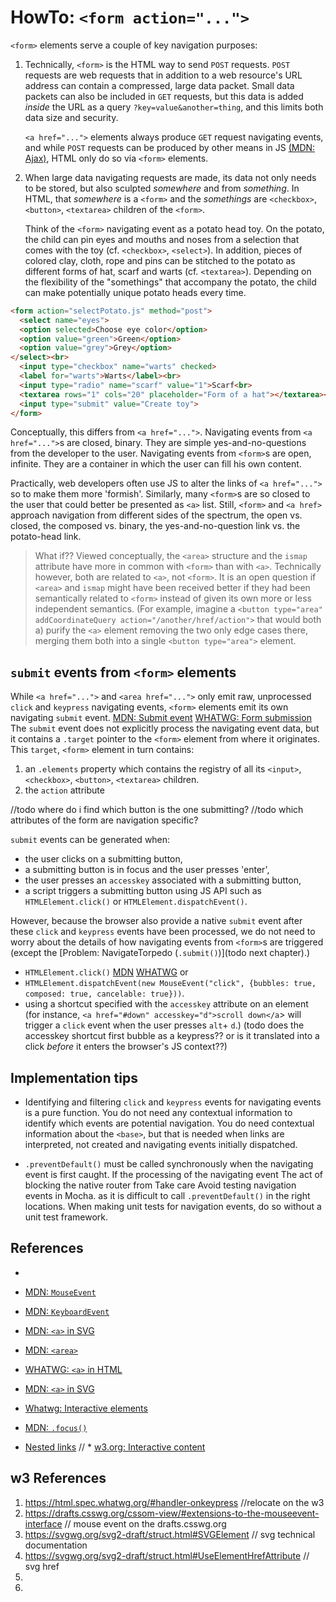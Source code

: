 # HowTo: `<form action="...">`

`<form>` elements serve a couple of key navigation purposes:

1. Technically, `<form>` is the HTML way to send `POST` requests. 
   `POST` requests are web requests that in addition to a web resource's URL address can contain
   a compressed, large data packet.
   Small data packets can also be included in `GET` requests, but this data is added *inside* the
   URL as a query `?key=value&another=thing`, and this limits both data size and security.

   `<a href="...">` elements always produce `GET` request navigating events, and
   while `POST` requests can be produced by other means in JS [(MDN: Ajax)](https://developer.mozilla.org/en-US/docs/Web/Guide/AJAX/Getting_Started),
   HTML only do so via `<form>` elements.
   
2. When large data navigating requests are made, 
   its data not only needs to be stored, but also sculpted *somewhere* and from *something*.
   In HTML, that *somewhere* is a `<form>` and 
   the *somethings* are `<checkbox>`, `<button>`, `<textarea>` children of the `<form>`.
   
   Think of the `<form>` navigating event as a potato head toy.
   On the potato, the child can pin eyes and mouths and noses from a selection that comes with the toy 
   (cf. `<checkbox>`, `<select>`).
   In addition, pieces of colored clay, cloth, rope and pins can be stitched to the potato as 
   different forms of hat, scarf and warts (cf. `<textarea>`).
   Depending on the flexibility of the "somethings" that accompany the potato,
   the child can make potentially unique potato heads every time.
   
```html
<form action="selectPotato.js" method="post">
  <select name="eyes">
  <option selected>Choose eye color</option>
  <option value="green">Green</option>
  <option value="grey">Grey</option>
</select><br>
  <input type="checkbox" name="warts" checked>
  <label for="warts">Warts</label><br>
  <input type="radio" name="scarf" value="1">Scarf<br>
  <textarea rows="1" cols="20" placeholder="Form of a hat"></textarea><br>
  <input type="submit" value="Create toy">
</form> 
```

   Conceptually, this differs from `<a href="...">`.
   Navigating events from `<a href="...">`s are closed, binary.
   They are simple yes-and-no-questions from the developer to the user.
   Navigating events from `<form>`s are open, infinite. 
   They are a container in which the user can fill his own content.
   
Practically, web developers often use JS to alter the links of `<a href="...">` 
so to make them more 'formish'. 
Similarly, many `<form>`s are so closed to the user that could better be presented as `<a>` list.
Still, `<form>` and `<a href>` approach navigation from different sides of the spectrum,
the open vs. closed, the composed vs. binary, the yes-and-no-question link vs. the potato-head link.

> What if?? Viewed conceptually, the `<area>` structure and the `ismap` attribute have 
> more in common with `<form>` than with `<a>`.
> Technically however, both are related to `<a>`, not `<form>`. 
> It is an open question if `<area>` and `ismap` might have been received better if they had been 
> semantically related to `<form>` instead of given its own more or less independent semantics.
> (For example, imagine a `<button type="area" addCoordinateQuery action="/another/href/action">`
> that would both a) purify the `<a>` element removing the two only edge cases there, merging them
> both into a single `<button type="area">` element.
   
## `submit` events from `<form>` elements 

While `<a href="...">` and `<area href="...">` only emit raw, unprocessed `click` and `keypress` 
navigating events, `<form>` elements emit its own navigating `submit` event. [MDN: Submit event](https://developer.mozilla.org/en-US/docs/Web/HTML/Element/input/submit) [WHATWG: Form submission](https://html.spec.whatwg.org/#form-submission-algorithm) 
The `submit` event does not explicitly process the navigating event data, 
but it contains a `.target` pointer to the `<form>` element from where it originates.
This `target`, `<form>` element in turn contains:
1. an `.elements` property which contains the registry of all its 
   `<input>`, `<checkbox>`, `<button>`, `<textarea>` children.
2. the `action` attribute

//todo where do i find which button is the one submitting?
//todo which attributes of the form are navigation specific?

`submit` events can be generated when:
 * the user clicks on a submitting button, 
 * a submitting button is in focus and the user presses 'enter',
 * the user presses an `accesskey` associated with a submitting button,
 * a script triggers a submitting button using JS API such as `HTMLElement.click()` or
   `HTMLElement.dispatchEvent()`.

However, because the browser also provide a native `submit` event after 
these `click` and `keypress` events have been processed, 
we do not need to worry about the details of how navigating events from `<form>`s are triggered
(except the [Problem: NavigateTorpedo (`.submit()`)](todo next chapter).)





   * `HTMLElement.click()` [MDN](https://developer.mozilla.org/en-US/docs/Web/API/HTMLElement/click)
    [WHATWG]() or
   * `HTMLElement.dispatchEvent(new MouseEvent("click", {bubbles: true, composed: true, cancelable: true}))`.
 * using a shortcut specified with the `accesskey` attribute on an element 
   (for instance, `<a href="#down" accesskey="d">scroll down</a`> will trigger a `click` event
   when the user presses `alt`+ `d`.)
    (todo does the accesskey shortcut first bubble as a keypress?? or is it translated into a click *before* it enters the browser's JS context??)
                                                                        

## Implementation tips

 * Identifying and filtering `click` and `keypress` events for navigating events is a pure function.
   You do not need any contextual information to identify which events are potential navigation. 
   You do need contextual information about the `<base>`, but that is needed when links are interpreted, 
   not created and navigating events initially dispatched.

 * `.preventDefault()` must be called synchronously when the navigating event is first caught.
If the processing of the navigating event The act of blocking the native router from Take care Avoid testing navigation events in Mocha.
as it is difficult to call `.preventDefault()` in the right locations.
  When making unit tests for navigation events, do so without a unit test framework.


## References

 * 
 * [MDN: `MouseEvent`](https://developer.mozilla.org/en-US/docs/Web/API/MouseEvent)
 * [MDN: `KeyboardEvent`](https://developer.mozilla.org/en-US/docs/Web/API/KeyboardEvent)
 * [MDN: `<a>` in SVG](https://developer.mozilla.org/en-US/docs/Web/SVG/Element/a)
 * [MDN: `<area>`](https://developer.mozilla.org/en-US/docs/Web/HTML/Element/area)
 * [WHATWG: `<a>` in HTML](https://html.spec.whatwg.org/multipage/text-level-semantics.html#the-a-element)
 * [MDN: `<a>` in SVG](https://developer.mozilla.org/en-US/docs/Web/SVG/Element/a)
 * [Whatwg: Interactive elements](https://html.spec.whatwg.org/multipage/interactive-elements.html)
 * [MDN: `.focus()`](https://developer.mozilla.org/en-US/docs/Web/API/HTMLElement/focus)

 
 * [Nested links](https://www.kizu.ru/nested-links/)
// * [w3.org: Interactive content](https://www.w3.org/TR/html5/dom.html#interactive-content)


## w3 References
1. https://html.spec.whatwg.org/#handler-onkeypress  //relocate on the w3
2. https://drafts.csswg.org/cssom-view/#extensions-to-the-mouseevent-interface  // mouse event on the drafts.csswg.org
3. https://svgwg.org/svg2-draft/struct.html#SVGElement  // svg technical documentation
4. https://svgwg.org/svg2-draft/struct.html#UseElementHrefAttribute // svg href
5. 
6. 

